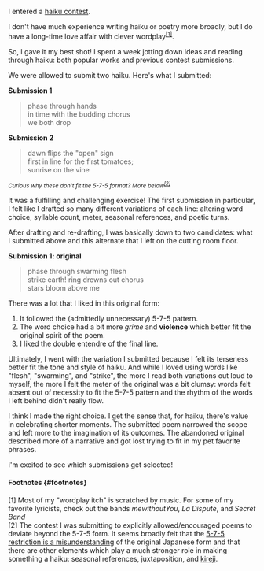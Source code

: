 I entered a [haiku contest](https://www.japanfairus.org/2025-haiku-workshop-contest).

I don't have much experience writing haiku or poetry more broadly, but I do have a long-time love affair with clever wordplay<sup>[\[1\]](#footnotes)</sup>. 

So, I gave it my best shot! I spent a week jotting down ideas and reading through haiku: both popular works and previous contest submissions.

We were allowed to submit two haiku. Here's what I submitted:

**Submission 1**

<div class="poem" markdown="1">

> phase through hands<br>
> in time with the budding chorus<br>
> we both drop

</div>

**Submission 2**

<div class="poem" markdown="1">

> dawn flips the "open" sign<br>
> first in line for the first tomatoes;<br>
> sunrise on the vine

</div>

<small><i>Curious why these don't fit the 5-7-5 format? More below<sup>[\[2\]](#footnotes)</sup></i></small>

It was a fulfilling and challenging exercise! The first submission in particular, I felt like I drafted so many different variations of each line: altering word choice, syllable count, meter, seasonal references, and poetic turns.

After drafting and re-drafting, I was basically down to two candidates: what I submitted above and this alternate that I left on the cutting room floor.

**Submission 1: original**

<div class="poem" markdown="1">

> phase through swarming flesh<br>
> strike earth! ring drowns out chorus<br>
> stars bloom above me

</div>

There was a lot that I liked in this original form:

1. It followed the (admittedly unnecessary) 5-7-5 pattern. 
2. The word choice had a bit more *grime* and **violence** which better fit the original spirit of the poem.
3. I liked the double entendre of the final line.

Ultimately, I went with the variation I submitted because I felt its terseness better fit the tone and style of haiku. And while I loved using words like "flesh", "swarming", and "strike", the more I read both variations out loud to myself, the more I felt the meter of the original was a bit clumsy: words felt absent out of necessity to fit the 5-7-5 pattern and the rhythm of the words I left behind didn't really flow.

I think I made the right choice. I get the sense that, for haiku, there's value in celebrating shorter moments. The submitted poem narrowed the scope and left more to the imagination of its outcomes. The abandoned original described more of a narrative and got lost trying to fit in my pet favorite phrases.

I'm excited to see which submissions get selected!

#### Footnotes {#footnotes}

<div class="footnote" markdown="1">

\[1\] Most of my "wordplay itch" is scratched by music. For some of my favorite lyricists, check out the bands *mewithoutYou*, *La Dispute*, and *Secret Band*<br>
\[2\] The contest I was submitting to explicitly allowed/encouraged poems to deviate beyond the 5-7-5 form. It seems broadly felt that the [5-7-5 restriction is a misunderstanding](https://www.graceguts.com/essays/urban-myth-of-5-7-5) of the original Japanese form and that there are other elements which play a much stronger role in making something a haiku: seasonal references, juxtaposition, and [kireji](https://en.wikipedia.org/wiki/Kireji).<br>

</div>